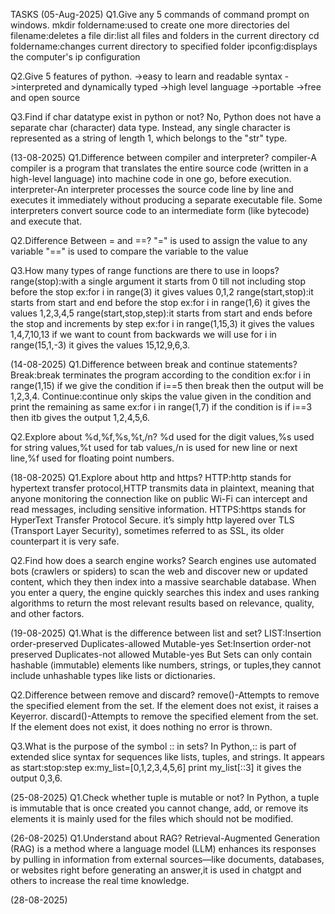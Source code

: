 TASKS
(05-Aug-2025)
Q1.Give any 5 commands of command prompt on windows.
   mkdir foldername:used to create one more directories
   del filename:deletes a file
   dir:list all files and folders in the current directory
   cd foldername:changes current directory to specified folder
   ipconfig:displays the computer's ip configuration
   
Q2.Give 5 features of python.
  ->easy to learn and readable syntax
  ->interpreted and dynamically typed
  ->high level language
  ->portable
  ->free and open source
  
Q3.Find if char datatype exist in python or not?
   No, Python does not have a separate char (character) data type. Instead, any single character is represented as a string of length 1, which belongs to the "str" type.
   
(13-08-2025)
Q1.Difference between compiler and interpreter?
   compiler-A compiler is a program that translates the entire source code (written in a high-level language) into machine code  in one go, before execution.
   interpreter-An interpreter processes the source code line by line and executes it immediately without producing a separate executable file. Some interpreters convert source code to an intermediate form (like        bytecode) and execute that.
   
Q2.Difference Between = and ==?
   "=" is used to assign the value to any variable
   "==" is used to compare the variable to the value
   
Q3.How many types of range functions are there to use in loops?
   range(stop):with a single argument it starts from 0 till not including stop before the stop ex:for i in range(3) it gives values 0,1,2
   range(start,stop):it starts from start and end before the stop ex:for i in range(1,6) it gives the values 1,2,3,4,5
   range(start,stop,step):it starts from start and ends before the stop and increments by step ex:for i in range(1,15,3) it gives the values 1,4,7,10,13 if we want to count from backwards we will use for i in                                        range(15,1,-3) it gives the values 15,12,9,6,3.

(14-08-2025)
Q1.Difference between break and continue statements?
   Break:break terminates the program according to the condition ex:for i in range(1,15) if we give the condition if i==5 then break then the output will be 1,2,3,4.
   Continue:continue only skips the value given in the condition and print the remaining as same ex:for i in range(1,7) if the condition is if i==3 then itb gives the output 1,2,4,5,6.
   
Q2.Explore about %d,%f,%s,%t,/n?
   %d used for the digit values,%s used for string values,%t used for tab values,/n is used for new line or next line,%f used for floating point numbers.
   
(18-08-2025)
Q1.Explore about http and https?
   HTTP:http stands for hypertext transfer protocol,HTTP transmits data in plaintext, meaning that anyone monitoring the connection like on public Wi-Fi can intercept and read messages, including sensitive                information.
   HTTPS:https stands for HyperText Transfer Protocol Secure. it’s simply http layered over TLS (Transport Layer Security), sometimes referred to as SSL, its older counterpart it is very safe.
   
Q2.Find how does a search engine works?
   Search engines use automated bots (crawlers or spiders) to scan the web and discover new or updated content, which they then index into a massive searchable database. When you enter a query, the engine quickly    searches this index and uses ranking algorithms to return the most relevant results based on relevance, quality, and other factors.

(19-08-2025)
Q1.What is the difference between list and set?
   LIST:Insertion order-preserved
        Duplicates-allowed
        Mutable-yes
   Set:Insertion order-not preserved
       Duplicates-not allowed
       Mutable-yes
       But Sets can only contain hashable (immutable) elements like numbers, strings, or tuples,they cannot include unhashable types like lists or dictionaries.
       
Q2.Difference between remove and discard?
   remove()-Attempts to remove the specified element from the set. If the element does not exist, it raises a Keyerror.
   discard()-Attempts to remove the specified element from the set. If the element does not exist, it does nothing no error is thrown.
   
Q3.What is the purpose of the symbol :: in sets?
   In Python,:: is part of extended slice syntax for sequences like lists, tuples, and strings. It appears as start:stop:step
   ex:my_list=[0,1,2,3,4,5,6] print my_list[::3] it gives the output 0,3,6.

(25-08-2025)
Q1.Check whether tuple is mutable or not?
   In Python, a tuple is immutable that is  once created  you cannot change, add, or remove its elements it is mainly used for the files which should not be modified.

(26-08-2025)
Q1.Understand about RAG?
   Retrieval-Augmented Generation (RAG) is a method where a language model (LLM) enhances its responses by pulling in information from external sources—like documents, databases, or websites right before             generating an answer,it is used in chatgpt and others to increase the real time knowledge.

(28-08-2025)

  
